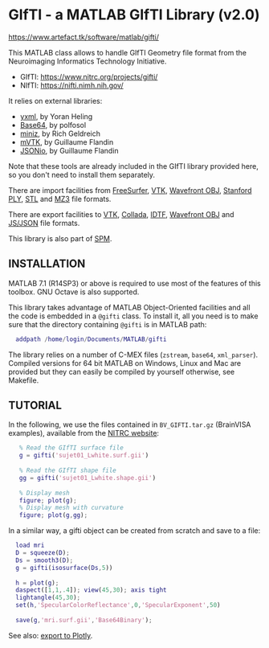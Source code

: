  GIfTI - a MATLAB GIfTI Library (v2.0)
 =====================================
 
 https://www.artefact.tk/software/matlab/gifti/

 This MATLAB class allows to handle GIfTI Geometry file format from the 
 Neuroimaging Informatics Technology Initiative.
   * GIfTI: https://www.nitrc.org/projects/gifti/
   * NIfTI: https://nifti.nimh.nih.gov/

 It relies on external libraries:
   * [yxml](https://dev.yorhel.nl/yxml), by Yoran Heling
   * [Base64](https://stackoverflow.com/a/37109258), by polfosol
   * [miniz](https://github.com/richgel999/miniz), by Rich Geldreich
   * [mVTK](https://www.artefact.tk/software/matlab/mvtk/), by Guillaume Flandin
   * [JSONio](https://www.artefact.tk/software/matlab/jsonio/), by Guillaume Flandin

 Note that these tools are already included in the GIfTI library provided
 here, so you don't need to install them separately.

 There are import facilities from [FreeSurfer](https://surfer.nmr.mgh.harvard.edu/fswiki/FileFormats),
 [VTK](https://vtk.org/), [Wavefront OBJ](https://www.wikipedia.org/wiki/Wavefront_.obj_file),
 [Stanford PLY](https://www.wikipedia.org/wiki/PLY_%28file_format%29),
 [STL](https://www.wikipedia.org/wiki/STL_%28file_format%29) and
 [MZ3](https://github.com/neurolabusc/surf-ice/tree/master/mz3) file formats.

 There are export facilities to [VTK](https://vtk.org/),
 [Collada](https://www.khronos.org/collada/),
 [IDTF](http://www.meshlab.net/),
 [Wavefront OBJ](https://www.wikipedia.org/wiki/Wavefront_.obj_file) and
 [JS/JSON](https://plot.ly/javascript/) file formats.

 This library is also part of [SPM](https://www.fil.ion.ucl.ac.uk/spm/).

 INSTALLATION
 ------------
 
 MATLAB 7.1 (R14SP3) or above is required to use most of the features of
 this toolbox. GNU Octave is also supported.
 
 This library takes advantage of MATLAB Object-Oriented facilities and all
 the code is embedded in a `@gifti` class. To install it, all you need is to 
 make sure that the directory containing `@gifti` is in MATLAB path:
 
```matlab
  addpath /home/login/Documents/MATLAB/gifti
```
 
 The library relies on a number of C-MEX files (`zstream`, `base64`, `xml_parser`).
 Compiled versions for 64 bit MATLAB on Windows, Linux and Mac are provided
 but they can easily be compiled by yourself otherwise, see Makefile.
  
 TUTORIAL
 --------
 
 In the following, we use the files contained in `BV_GIFTI.tar.gz`
 (BrainVISA examples), available from the [NITRC website](https://www.nitrc.org/frs/?group_id=75&release_id=123): 
   
```matlab
   % Read the GIfTI surface file
   g = gifti('sujet01_Lwhite.surf.gii')
    
   % Read the GIfTI shape file
   gg = gifti('sujet01_Lwhite.shape.gii')
   
   % Display mesh
   figure; plot(g);
   % Display mesh with curvature
   figure; plot(g,gg);
```
   
 In a similar way, a gifti object can be created from scratch and save to a file:
   
 ```matlab
   load mri
   D = squeeze(D);
   Ds = smooth3(D);
   g = gifti(isosurface(Ds,5))
   
   h = plot(g);
   daspect([1,1,.4]); view(45,30); axis tight
   lightangle(45,30);
   set(h,'SpecularColorReflectance',0,'SpecularExponent',50)
    
   save(g,'mri.surf.gii','Base64Binary');
```

 See also: [export to Plotly](https://gllmflndn.github.io/gifti/).
